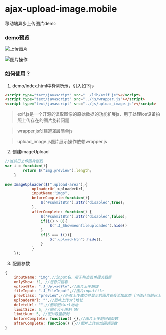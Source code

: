 # ajax-upload-image.mobile
移动端异步上传图片demo

### demo预览

![上传图片](https://github.com/OldGuys/ajax-upload-image.mobile/raw/master/demo_upload.png)

![图片操作](https://github.com/OldGuys/ajax-upload-image.mobile/raw/master/demo_scan.png)



### 如何使用？

1. demo/index.html中样例所示，引入如下js
```html
<script type="text/javascript" src="../lib/exif.js"></script>
<script type="text/javascript" src="../js/wrapper.js"></script>
<script type="text/javascript" src="../js/upload_image.js"></script>
```
> exif.js是一个开源的读取图像的原始数据的功能扩展js，用于处理ios设备拍照上传存在的图片旋转问题

> wrapper.js创建遮罩层简单js

> upload_image.js图片展示操作依赖wrapper.js

2. 创建imageUpload
```js
//当前已上传图片张数
var i = function(){
    	return $("img.preview").length;
    }
    
new ImageUploader($(".upload-area"),{
	    	uploaderUrl:uploaderUrl,
	    	inputName:"imgs",
	    	beforeComplete:function(){
	    		$('#submitBtn').attr('disabled',true);
	    	},
	    	afterComplete: function() {
	    		$('#submitBtn').attr('disabled',false);
	    		if(i() > 0){
	    			$(".J_Showmeonfileuploaded").hide()
	    		}
	    		if(5 === i()){
	    			$(".upload-btn").hide();
	    		}
	        }
    });
```
3. 配置参数
```js
{
	inputName: "img",//input名，用于构造表单提交数据
	onlyShow: !1, //是否只查看
	uploadBtn: ".J_UploadBtn",//图片上传按钮
	fileInput: ".J_FileInput",//图片inputfile
	prevClass: "preview",//所有上传成功并显示的图片都会添加此类（可统计当前已上传图片张数）
	uploaderUrl: "",//图片上传url地址
	deleteUrl: "",//删除图片url地址
	limitSize: 5, //图片大小限制 5M
	limitNum: 5, //图片数量限制
	beforeComplete: function() {},//图片上传前回调函数
	afterComplete: function() {}//图片上传完成回调函数
}
```
